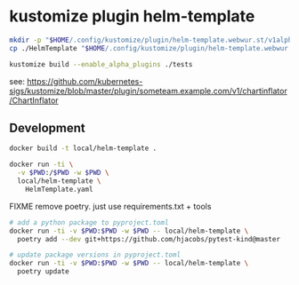 # kustomize plugin helm-template


```bash
mkdir -p "$HOME/.config/kustomize/plugin/helm-template.webwur.st/v1alpha2/helmtemplate/"
cp ./HelmTemplate "$HOME/.config/kustomize/plugin/helm-template.webwur.st/v1alpha2/helmtemplate/HelmTemplate"

kustomize build --enable_alpha_plugins ./tests

```


see: https://github.com/kubernetes-sigs/kustomize/blob/master/plugin/someteam.example.com/v1/chartinflator/ChartInflator



## Development

```bash
docker build -t local/helm-template .

docker run -ti \
  -v $PWD:/$PWD -w $PWD \
  local/helm-template \
    HelmTemplate.yaml
```

FIXME remove poetry. just use requirements.txt + tools

```bash
# add a python package to pyproject.toml
docker run -ti -v $PWD:$PWD -w $PWD -- local/helm-template \
  poetry add --dev git+https://github.com/hjacobs/pytest-kind@master

# update package versions in pyproject.toml
docker run -ti -v $PWD:$PWD -w $PWD -- local/helm-template \
  poetry update
```
